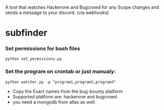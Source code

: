 A tool that watches Hackerone and Bugcrowd for any Scope changes and sends a message to your discord. (via webhooks)
# subfinder


### Set permissions for bash files
```
python set_permissions.py
```

### Set the program on crontab or just manualy:
```
python watcher.py -p "program1,program2,program3"
```
- Copy the Exact names from the bug-bounty platform
- Supported platform are: hackerone and bugcrowd
- you need a mongodb from atlas as well.
